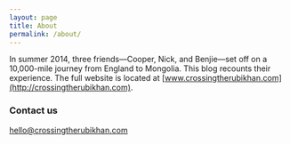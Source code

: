 ```yaml
---
layout: page
title: About
permalink: /about/
---
```


In summer 2014, three friends—Cooper, Nick, and Benjie—set off on a 10,000-mile journey from England to Mongolia. This blog recounts their experience. The full website is located at [www.crossingtherubikhan.com](http://crossingtherubikhan.com).

### Contact us

[hello@crossingtherubikhan.com](mailto:hello@crossingtherubikhan.com)